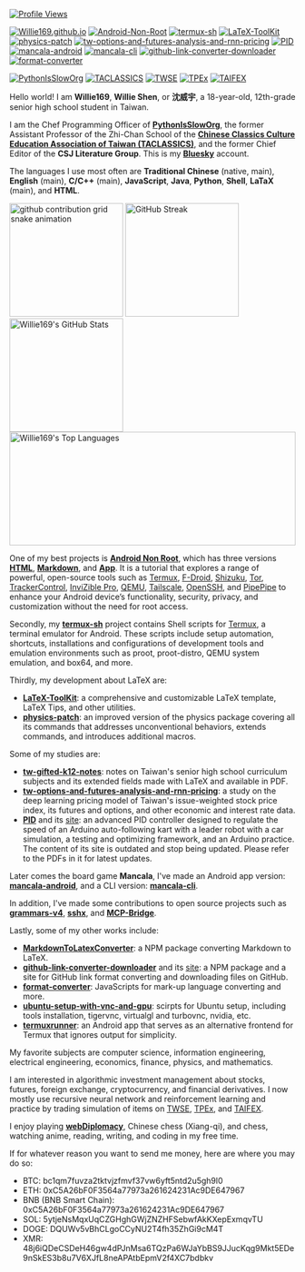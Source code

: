 [![Profile Views](https://komarev.com/ghpvc/?username=Willie169&color=brightgreen&label=Profile+Views&abbreviated=true)](https://github.com/Willie169)

[![Willie169.github.io](https://img.shields.io/badge/Willie169.github.io-654520)](https://Willie169.github.io)
[![Android-Non-Root](https://img.shields.io/badge/Android--Non--Root-007acc)](https://Willie169.github.io/Android-Non-Root)
[![termux-sh](https://img.shields.io/badge/termux--sh-000000)](https://github.com/Willie169/termux-sh)
[![LaTeX-ToolKit](https://img.shields.io/badge/LaTeX--ToolKit-008080)](https://github.com/Willie169/LaTeX-ToolKit)
[![physics-patch](https://img.shields.io/badge/physics--patch-008080)](https://github.com/Willie169/physics-patch)
[![tw-options-and-futures-analysis-and-rnn-pricing](https://img.shields.io/badge/tw--options--and--futures--analysis--and--rnn--pricing-b68946)](https://github.com/Willie169/tw-options-and-futures-analysis-and-rnn-pricing)
[![PID](https://img.shields.io/badge/PID-00599c)](https://github.com/Willie169/PID)
[![mancala-android](https://img.shields.io/badge/mancala--android-fafa0a)](https://f-droid.org/packages/com.willie.mancala)
[![mancala-cli](https://img.shields.io/badge/mancala--cli-00599c)](https://github.com/Willie169/mancala-cli)
[![github-link-converter-downloader](https://img.shields.io/badge/github--link--converter--downloader-0d1218)](https://github.com/Willie169/github-link-converter-downloader)
[![format-converter](https://img.shields.io/badge/format--converter-008080)](https://github.com/Willie169/format-converter)

[![PythonIsSlowOrg](https://img.shields.io/badge/PythonIsSlowOrg-654520)](https://github.com/PythonIsSlowOrg)
[![TACLASSICS](https://img.shields.io/badge/TACLASSICS-161719)](https://taclassics.org.tw)
[![TWSE](https://img.shields.io/badge/TWSE-1562a7)](https://www.twse.com.tw)
[![TPEx](https://img.shields.io/badge/TPEx-b68946)](https://www.tpex.org.tw)
[![TAIFEX](https://img.shields.io/badge/TAIFEX-02499b)](https://www.taifex.com.tw)

Hello world! I am **Willie169**, **Willie Shen**, or **沈威宇**, a 18-year-old, 12th-grade senior high school student in Taiwan.

I am the Chef Programming Officer of [**PythonIsSlowOrg**](https://github.com/PythonIsSlowOrg), the former Assistant Professor of the Zhi-Chan School of the [**Chinese Classics Culture Education Association of Taiwan (TACLASSICS)**](https://taclassics.org.tw), and the former Chief Editor of the **CSJ Literature Group**. This is my [**Bluesky**](https://bsky.app/profile/willie169.bsky.social) account.

The languages I use most often are **Traditional Chinese** (native, main), **English** (main), **C/C++** (main), **JavaScript**, **Java**, **Python**, **Shell**, **LaTaX** (main), and **HTML**.

<a><img src="https://raw.githubusercontent.com/Willie169/Willie169/output/github-contribution-grid-snhttps://bsky.app/profile/willie169.bsky.socialake.svg" alt="github contribution grid snake animation" style=" height: 200;"></a>
<a href="https://github.com/DenverCoder1/github-readme-streak-stats"><img src="https://streak-stats.demolab.com/?user=Willie169" alt="GitHub Streak" style=" height: 200;"></a>
<a href="https://github.com/anuraghazra/github-readme-stats"><img src="https://github-readme-stats.vercel.app/api?username=Willie169&show=reviews,discussions_started,discussions_answered,prs_merged,prs_merged_percentage&show_icons=true" alt="Willie169's GitHub Stats" style=" height: 200;"></a>
<a href="https://github.com/anuraghazra/github-readme-stats"><img src="https://github-readme-stats.vercel.app/api/top-langs/?username=Willie169&langs_count=10&layout=compact&size_weight=0.5&count_weight=0.5&exclude_repo=LICENSES" alt="Willie169's Top Languages" style="width: 100%; height: 200;"></a>

One of my best projects is [**Android Non Root**](https://github.com/Willie169/Android-Non-Root), which has three versions [**HTML**](https://willie169.github.io/Android-Non-Root), [**Markdown**](https://github.com/Willie169/Android-Non-Root), and [**App**](https://github.com/Willie169/Android-Non-Root-App). It is a tutorial that explores a range of powerful, open-source tools such as [Termux](https://github.com/termux/termux-app), [F-Droid](https://f-droid.org), [Shizuku](https://github.com/RikkaApps/Shizuku), [Tor](https://www.torproject.org), [TrackerControl](https://github.com/TrackerControl/tracker-control-android), [InviZible Pro](https://github.com/Gedsh/InviZible), [QEMU](https://www.qemu.org), [Tailscale](https://github.com/tailscale/tailscale), [OpenSSH](https://www.openssh.com), and [PipePipe](https://github.com/InfinityLoop1308/PipePipe) to enhance your Android device’s functionality, security, privacy, and customization without the need for root access.

Secondly, my [**termux-sh**](https://github.com/Willie169/termux-sh) project contains Shell scripts for [Termux](https://github.com/termux/termux-app), a terminal emulator for Android. These scripts include setup automation, shortcuts, installations and configurations of development tools and emulation environments such as proot, proot-distro, QEMU system emulation, and box64, and more.

Thirdly, my development about LaTeX are:

* [**LaTeX-ToolKit**](https://github.com/Willie169/LaTeX-ToolKit): a comprehensive and customizable LaTeX template, LaTeX Tips, and other utilities.
* [**physics-patch**](https://github.com/Willie169/physics-patch): an improved version of the physics package covering all its commands that addresses unconventional behaviors, extends commands, and introduces additional macros.

Some of my studies are:

* [**tw-gifted-k12-notes**](https://github.com/Willie169/tw-gifted-k12-notes): notes on Taiwan's senior high school curriculum subjects and its extended fields made with LaTeX and available in PDF.
* [**tw-options-and-futures-analysis-and-rnn-pricing**](https://github.com/Willie169/tw-options-and-futures-analysis-and-rnn-pricing): a study on the deep learning pricing model of Taiwan's issue-weighted stock price index, its futures and options, and other economic and interest rate data.
* [**PID**](https://github.com/Willie169/PID) and its [site](https://Willie169.github.io/PID): an advanced PID controller designed to regulate the speed of an Arduino auto-following kart with a leader robot with a car simulation, a testing and optimizing framework, and an Arduino practice. The content of its site is outdated and stop being updated. Please refer to the PDFs in it for latest updates.

Later comes the board game **Mancala**, I've made an Android app version: [**mancala-android**](https://github.com/Willie169/mancala-android), and a CLI version: [**mancala-cli**](https://github.com/Willie169/mancala-cli).

In addition, I've made some contributions to open source projects such as [**grammars-v4**](https://github.com/antlr/grammars-v4), [**sshx**](https://github.com/suutaku/sshx), and [**MCP-Bridge**](https://github.com/SecretiveShell/MCP-Bridge).

Lastly, some of my other works include:

* [**MarkdownToLatexConverter**](https://github.com/Willie169/MarkdownToLatexConverter): a NPM package converting Markdown to LaTeX.
* [**github-link-converter-downloader**](https://github.com/Willie169/github-link-converter-downloader) and its [site](https://Willie169.github.io/github-link-converter-downloader): a NPM package and a site for GitHub link format converting and downloading files on GitHub.
* [**format-converter**](https://github.com/Willie169/format-converter): JavaScripts for mark-up language converting and more.
* [**ubuntu-setup-with-vnc-and-gpu**](https://github.com/Willie169/ubuntu-setup-with-vnc-and-gpu): scirpts for Ubuntu setup, including tools installation, tigervnc, virtualgl and turbovnc, nvidia, etc.
* [**termuxrunner**](https://github.com/Willie169/termuxrunner): an Android app that serves as an alternative frontend for Termux that ignores output for simplicity.

My favorite subjects are computer science, information engineering, electrical engineering, economics, finance, physics, and mathematics. 

I am interested in algorithmic investment management about stocks, futures, foreign exchange, cryptocurrency, and financial derivatives. I now mostly use recursive neural network and reinforcement learning and practice by trading simulation of items on [TWSE](https://www.twse.com.tw), [TPEx](https://www.tpex.org.tw), and [TAIFEX](https://www.taifex.com.tw).

I enjoy playing [**webDiplomacy**](https://github.com/kestasjk/webDiplomacy), Chinese chess (Xiang-qi), and chess, watching anime, reading, writing, and coding in my free time.

If for whatever reason you want to send me money, here are where you may do so:
- BTC:
  bc1qm7fuvza2tktvjzfmvf37vw6yft5ntd2u5gh9l0
- ETH:
  0xC5A26bF0F3564a77973a261624231Ac9DE647967
- BNB (BNB Smart Chain):
  0xC5A26bF0F3564a77973a261624231Ac9DE647967
- SOL:
  5ytjeNsMqxUqCZGHghGWjZNZHFSebwfAkKXepExmqvTU
- DOGE:
  DQUWv5vBhCLgoCCyNU2T4fh35ZhGi9cM4T
- XMR:
  48j6iQDeCSDeH46gw4dPJnMsa6TQzPa6WJaYbBS9JJucKqg9Mkt5EDe9nSkES3b8u7V6XJfL8neAPAtbEpmV2f4XC7bdbkv
